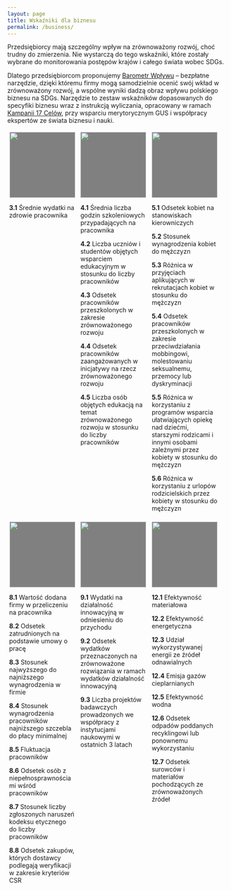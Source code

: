 ```yaml
---
layout: page
title: Wskaźniki dla biznesu
permalink: /business/
---
```


<div>
<p>Przedsiębiorcy mają szczególny wpływ na zrównoważony rozwój, choć trudny do zmierzenia. Nie wystarczą do tego wskaźniki, które zostały wybrane do monitorowania postępów krajów i całego świata wobec SDGs.</p>

<p>Dlatego przedsiębiorcom proponujemy <a href="https://kampania17celow.pl/barometrwplywu/" target="_blank" title="Przejdź do barometru wpływu na stronie kampania17celow.pl">Barometr Wpływu</a> – bezpłatne narzędzie, dzięki któremu firmy mogą samodzielnie ocenić swój wkład w zrównoważony rozwój, a wspólne wyniki dadzą obraz wpływu polskiego biznesu na SDGs. Narzędzie to zestaw wskaźników dopasowanych do specyfiki biznesu wraz z instrukcją wyliczania, opracowany w ramach <a href="https://kampania17celow.pl" target="_blank" title="Odwiedź stronę kampania17celow.pl">Kampanii 17 Celów</a>, przy wsparciu merytorycznym GUS i współpracy ekspertów ze świata biznesu i nauki.</p>

<section class="usa-section">
    <div>
          <figure class="item" style="vertical-align: top;display: inline-block;text-align: center;width: 150px;margin: 4px;">
              <a href="https://kampania17celow.pl/cele/cel-3-dobre-zdrowie-i-jakosc-zycia/" title="Przejdź do celu Dobre zdrowie i jakość życia na kampania17celow.pl" alt="Dobre zdrowie i jakość życia"><img src="{{ site.baseurl }}/assets/img/pl/pl-sdg-goal-03.png" style="width: 149px;height: 149px;background-color: grey;"/></a>
              <figcaption class="caption" style="display: block;">
              <p align="left"><b>3.1</b> Średnie wydatki na zdrowie pracownika </p>
              </figcaption>
          </figure>
          <figure class="item" style="vertical-align: top;display: inline-block;text-align: center;width: 150px;margin: 4px;">
              <a href="https://kampania17celow.pl/cele/cel-4-dobra-jakosc-edukacji/" title="Przejdź do celu Dobra jakość edukacji na kampania17celow.pl" alt="Dobra jakość edukacji"><img src="{{ site.baseurl }}/assets/img/pl/pl-sdg-goal-04.png" style="width: 149px;height: 149px;background-color: grey;"/></a>
              <figcaption class="caption" style="display: block;">
              <p align="left"><b>4.1</b> Średnia liczba godzin szkoleniowych przypadających na pracownika</p>
              <p align="left"><b>4.2</b> Liczba uczniów i studentów objętych wsparciem edukacyjnym w stosunku do liczby pracowników</p>
              <p align="left"><b>4.3</b> Odsetek pracowników przeszkolonych w zakresie zrównoważonego rozwoju</p>
              <p align="left"><b>4.4</b> Odsetek pracowników zaangażowanych w inicjatywy na rzecz zrównoważonego rozwoju</p>
              <p align="left"><b>4.5</b> Liczba osób objętych edukacją na temat zrównoważonego rozwoju w stosunku do liczby pracowników</p>
          </figcaption>
          </figure>
          <figure class="item" style="vertical-align: top;display: inline-block;text-align: center;width: 150px;margin: 4px;">
              <a href="https://kampania17celow.pl/cele/cel-5-rownosc-plci/" title="Przejdź do celu Równość płci na kampania17celow.pl" alt="Równość płci"><img src="{{ site.baseurl }}/assets/img/pl/pl-sdg-goal-05.png" style="width: 149px;height: 149px;background-color: grey;"/></a>
              <figcaption class="caption" style="display: block;">
              <p align="left"><b>5.1</b> Odsetek kobiet na stanowiskach kierowniczych</p>
              <p align="left"><b>5.2</b> Stosunek wynagrodzenia kobiet do mężczyzn</p>
              <p align="left"><b>5.3</b> Różnica w przyjęciach aplikujących w rekrutacjach kobiet w stosunku do mężczyzn</p>
              <p align="left"><b>5.4</b> Odsetek pracowników przeszkolonych w zakresie przeciwdziałania mobbingowi, molestowaniu seksualnemu, przemocy lub dyskryminacji</p>
              <p align="left"><b>5.5</b> Różnica w korzystaniu z programów wsparcia ułatwiających opiekę nad dziećmi, starszymi rodzicami i innymi osobami zależnymi przez kobiety w stosunku do mężczyzn</p>
              <p align="left"><b>5.6</b> Różnica w korzystaniu z urlopów rodzicielskich przez kobiety w stosunku do mężczyzn</p>
              </figcaption>
          </figure>
          <figure class="item" style="vertical-align: top;display: inline-block;text-align: center;width: 150px;margin: 4px;">
              <a href="https://kampania17celow.pl/cele/cel-8-wzrost-gospodarczy-i-godna-praca/" title="Przejdź do celu Wzrost gospodarczy i godna praca na kampania17celow.pl" alt="Wzrost gospodarczy i godna praca"><img src="{{ site.baseurl }}/assets/img/pl/pl-sdg-goal-08.png" style="width: 149px;height: 149px;background-color: grey;"/></a>
              <figcaption class="caption" style="display: block;">
              <p align="left"><b>8.1</b> Wartość dodana firmy w przeliczeniu na pracownika</p>
              <p align="left"><b>8.2</b> Odsetek zatrudnionych na podstawie umowy o pracę</p>
              <p align="left"><b>8.3</b> Stosunek najwyższego do najniższego wynagrodzenia w firmie</p>
              <p align="left"><b>8.4</b> Stosunek wynagrodzenia pracowników najniższego szczebla do płacy minimalnej</p>
              <p align="left"><b>8.5</b> Fluktuacja pracowników</p>
              <p align="left"><b>8.6</b> Odsetek osób z niepełnosprawnościami wśród pracowników</p>
              <p align="left"><b>8.7</b> Stosunek liczby zgłoszonych naruszeń kodeksu etycznego do liczby pracowników</p>
              <p align="left"><b>8.8</b> Odsetek zakupów, których dostawcy podlegają weryfikacji w zakresie kryteriów CSR</p>
              </figcaption>
          </figure>
          <figure class="item" style="vertical-align: top;display: inline-block;text-align: center;width: 150px;margin: 4px;">
              <a href="https://kampania17celow.pl/cele/cel-9-innowacyjnosc-przemysl-infrastruktura/" title="Przejdź do celu Innowacyjność, przemysł, infrastruktura na kampania17celow.pl" alt="Innowacyjność, przemysł, infrastruktura"><img src="{{ site.baseurl }}/assets/img/pl/pl-sdg-goal-09.png" style="width: 149px;height: 149px;background-color: grey;"/></a>
              <figcaption class="caption" style="display: block;">
              <p align="left"><b>9.1</b> Wydatki na działalność innowacyjną w odniesieniu do przychodu</p>
              <p align="left"><b>9.2</b> Odsetek wydatków przeznaczonych na zrównoważone rozwiązania w ramach wydatków działalność innowacyjną</p>
              <p align="left"><b>9.3</b> Liczba projektów badawczych prowadzonych we współpracy z instytucjami naukowymi w ostatnich 3 latach</p>
              </figcaption>
          </figure>
          <figure class="item" style="vertical-align: top;display: inline-block;text-align: center;width: 150px;margin: 4px;">
              <a href="https://kampania17celow.pl/cele/cel-12-odpowiedzialna-konsumpcja-i-produkcja/" title="Przejdź do celu Odpowiedzialna konsumpcja i produkcja na kampania17celow.pl" alt="Odpowiedzialna konsumpcja i produkcja"><img src="{{ site.baseurl }}/assets/img/pl/pl-sdg-goal-12.png" style="width: 149px;height: 149px;background-color: grey;"/></a>
              <figcaption class="caption" style="display: block;">
              <p align="left"><b>12.1</b> Efektywność materiałowa</p>
              <p align="left"><b>12.2</b> Efektywność energetyczna</p>
              <p align="left"><b>12.3</b> Udział wykorzystywanej energii ze źródeł odnawialnych</p>
              <p align="left"><b>12.4</b> Emisja gazów cieplarnianych</p>
              <p align="left"><b>12.5</b> Efektywność wodna</p>
              <p align="left"><b>12.6</b> Odsetek odpadów poddanych recyklingowi lub ponownemu wykorzystaniu</p>
              <p align="left"><b>12.7</b> Odsetek surowców i materiałów pochodzących ze zrównoważonych źródeł</p>
              </figcaption>
          </figure>
    </div>
  </section>
</div>
